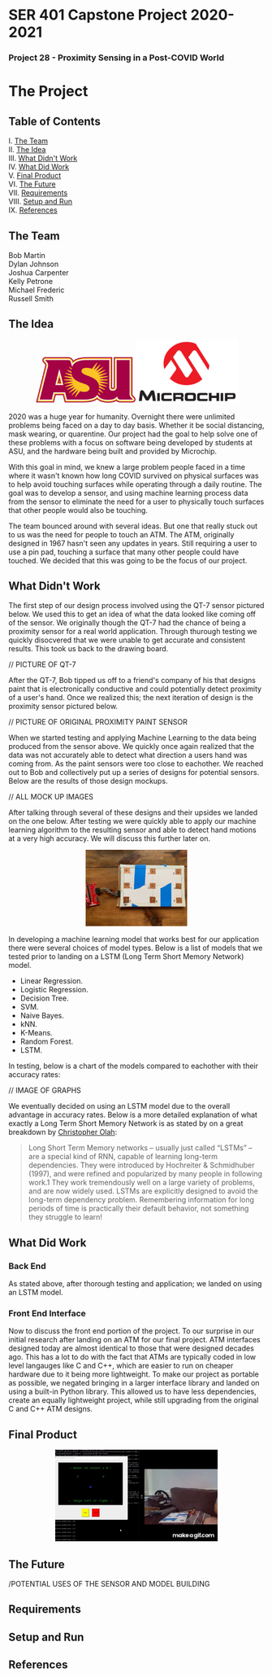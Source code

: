 # SER 401 Capstone Project 2020-2021
### Project 28 - Proximity Sensing in a Post-COVID World

# The Project
## Table of Contents  
I. [The Team](#team)  
II. [The Idea](#headers)  
III. [What Didn't Work](#emphasis)  
IV. [What Did Work](#worked)  
V. [Final Product](#notworked)  
VI. [The Future](#nexttime)  
VII. [Requirements](#requirements)  
VIII. [Setup and Run](#setup)  
IX. [References](#ref)  

<a name="team"/>
<p align="right">

## The Team

Bob Martin</br>
Dylan Johnson</br>
Joshua Carpenter</br>
Kelly Petrone</br>
Michael Frederic</br>
Russell Smith</br>
</p>


<a name="headers"/>

## The Idea
<p align="center"><img src="media/ASU-Logo.gif" width="200"><img src="media/Microchip-Logo.png" width="200"></p>
  2020 was a huge year for humanity. Overnight there were unlimited problems being faced on a day to day basis. Whether it be social distancing, mask wearing, or quarentine. Our project had the goal to help solve one of these problems with a focus on software being developed by students at ASU, and the hardware being built and provided by Microchip.


  With this goal in mind, we knew a large problem people faced in a time where it wasn't known how long COVID survived on physical surfaces was to help avoid touching surfaces while operating through a daily routine. The goal was to develop a sensor, and using machine learning process data from the sensor to eliminate the need for a user to physically touch surfaces that other people would also be touching.


  The team bounced around with several ideas. But one that really stuck out to us was the need for people to touch an ATM. The ATM, originally designed in 1967 hasn't seen any updates in years. Still requiring a user to use a pin pad, touching a surface that many other people could have touched. We decided that this was going to be the focus of our project. 

<a name="emphasis"/>

## What Didn't Work
  The first step of our design process involved using the QT-7 sensor pictured below. We used this to get an idea of what the data looked like coming off of the sensor. We originally though the QT-7 had the chance of being a proximity sensor for a real world application. Through thurough testing we quickly disocvered that we were unable to get accurate and consistent results. This took us back to the drawing board.

  // PICTURE OF QT-7

  After the QT-7, Bob tipped us off to a friend's company of his that designs paint that is electronically conductive and could potentially detect proximity of a user's hand. Once we realized this; the next iteration of design is the proximity sensor pictured below.

  // PICTURE OF ORIGINAL PROXIMITY PAINT SENSOR

  When we started testing and applying Machine Learning to the data being produced from the sensor above. We quickly once again realized that the data was not accurately able to detect what direction a users hand was coming from. As the paint sensors were too close to eachother. We reached out to Bob and collectively put up a series of designs for potential sensors. Below are the results of those design mockups.

  // ALL MOCK UP IMAGES

  After talking through several of these designs and their upsides we landed on the one below. After testing we were quickly able to apply our machine learning algorithm to the resulting sensor and able to detect hand motions at a very high accuracy. We will discuss this further later on.
  
<p align="center"><img src="media/final_sensor.jpg" width="200">

  In developing a machine learning model that works best for our application there were several choices of model types. Below is a list of models that we tested prior to landing on a LSTM (Long Term Short Memory Network) model.

  - Linear Regression.
  - Logistic Regression.
  - Decision Tree.
  - SVM.
  - Naive Bayes.
  - kNN.
  - K-Means.
  - Random Forest.
  - LSTM.

  In testing, below is a chart of the models compared to eachother with their accuracy rates:

  // IMAGE OF GRAPHS

  We eventually decided on using an LSTM model due to the overall advantage in accuracy rates. Below is a more detailed explanation of what exactly a Long Term Short Memory Network is as stated by on a great breakdown by [Christopher Olah](https://colah.github.io/posts/2015-08-Understanding-LSTMs/):

  > Long Short Term Memory networks – usually just called “LSTMs” – are a special kind of RNN, capable of learning long-term dependencies. They were introduced by Hochreiter & Schmidhuber (1997), and were refined and popularized by many people in following work.1 They work tremendously well on a large variety of problems, and are now widely used. LSTMs are explicitly designed to avoid the long-term dependency problem. Remembering information for long periods of time is practically their default behavior, not something they struggle to learn!

<a name="worked"/>

## What Did Work

### Back End
As stated above, after thorough testing and application; we landed on using an LSTM model. 

### Front End Interface
Now to discuss the front end portion of the project. To our surprise in our initial research after landing on an ATM for our final project. ATM interfaces designed today are almost identical to those that were designed decades ago. This has a lot to do with the fact that ATMs are typically coded in low level langauges like C and C++, which are easier to run on cheaper hardware due to it being more lightweight. To make our project as portable as possible, we negated bringing in a larger interface library and landed on using a built-in Python library. This allowed us to have less dependencies, create an equally lightweight project, while still upgrading from the original C and C++ ATM designs. 

<a name="notworked"/>

## Final Product
<p align="center"><img src="media/final_project_gif.gif">

<a name="nexttime"/>

## The Future

/POTENTIAL USES OF THE SENSOR AND MODEL BUILDING

<a name="Requirements"/>

## Requirements

<a name="setup"/>

## Setup and Run

<a name="ref"/>

## References


